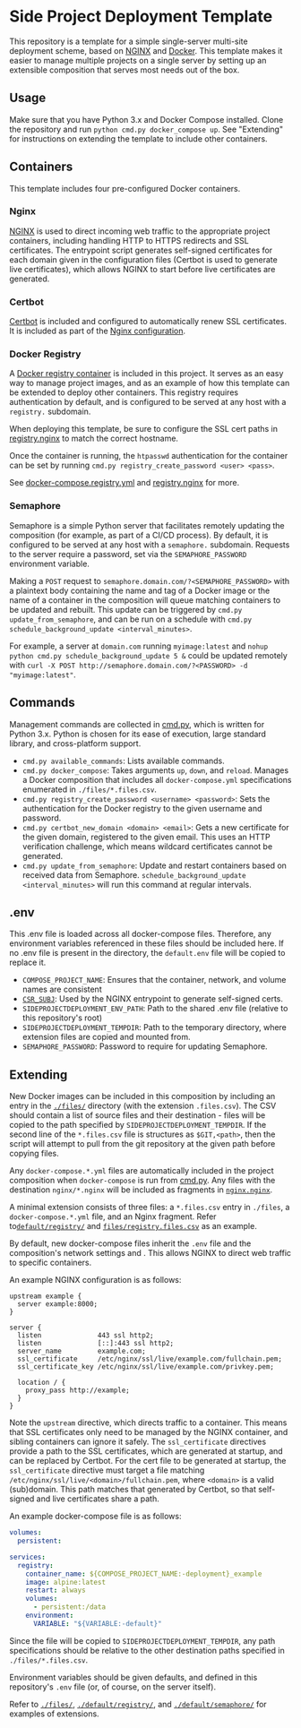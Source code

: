 # Side Project Deployment Template

This repository is a template for a simple single-server multi-site deployment
scheme, based on [NGINX](https://nginx.org/) and
[Docker](https://docs.docker.com/compose/). This template makes it easier to
manage multiple projects on a single server by setting up an extensible
composition that serves most needs out of the box.

## Usage

Make sure that you have Python 3.x and Docker Compose installed. Clone the
repository and run `python cmd.py docker_compose up`. See "Extending" for
instructions on extending the template to include other containers.

## Containers

This template includes four pre-configured Docker containers.

### Nginx

[NGINX](https://hub.docker.com/_/nginx) is used to direct incoming web traffic
to the appropriate project containers, including handling HTTP to HTTPS
redirects and SSL certificates. The entrypoint script generates self-signed
certificates for each domain given in the configuration files (Certbot is used
to generate live certificates), which allows NGINX to start before live
certificates are generated.

### Certbot

[Certbot](https://hub.docker.com/r/certbot/certbot) is included and configured
to automatically renew SSL certificates. It is included as part of the
[Nginx configuration](./default/nginx/docker-compose.nginx.yml).

### Docker Registry

A [Docker registry container](https://hub.docker.com/_/registry) is included in
this project. It serves as an easy way to manage project images, and as an
example of how this template can be extended to deploy other containers. This
registry requires authentication by default, and is configured to be served at
any host with a `registry.` subdomain.

When deploying this template, be sure to configure the SSL cert paths in
[registry.nginx](./default/registry/registry.nginx) to match the correct
hostname.

Once the container is running, the `htpasswd` authentication for the container
can be set by running `cmd.py registry_create_password <user> <pass>`.

See
[docker-compose.registry.yml](./default/registry/docker-compose.registry.yml)
and [registry.nginx](./default/registry/registry.nginx) for more.

### Semaphore

Semaphore is a simple Python server that facilitates remotely updating the
composition (for example, as part of a CI/CD process). By default, it is
configured to be served at any host with a `semaphore.` subdomain. Requests to
the server require a password, set via the `SEMAPHORE_PASSWORD` environment
variable.

Making a `POST` request to `semaphore.domain.com/?<SEMAPHORE_PASSWORD>` with a
plaintext body containing the name and tag of a Docker image or the name of a
container in the composition will queue matching containers to be updated and
rebuilt. This update can be triggered by `cmd.py update_from_semaphore`, and can
be run on a schedule with
`cmd.py schedule_background_update <interval_minutes>`.

For example, a server at `domain.com` running `myimage:latest` and
`nohup python cmd.py schedule_background_update 5 &` could be updated remotely
with `curl -X POST http://semaphore.domain.com/?<PASSWORD> -d "myimage:latest"`.

## Commands

Management commands are collected in [cmd.py](./cmd.py), which is written for
Python 3.x. Python is chosen for its ease of execution, large standard library,
and cross-platform support.

- `cmd.py available_commands`: Lists available commands.
- `cmd.py docker_compose`: Takes arguments `up`, `down`, and `reload`. Manages a
  Docker composition that includes all `docker-compose.yml` specifications
  enumerated in `./files/*.files.csv`.
- `cmd.py registry_create_password <username> <password>`: Sets the
  authentication for the Docker registry to the given username and password.
- `cmd.py certbot_new_domain <domain> <email>`: Gets a new certificate for the
  given domain, registered to the given email. This uses an HTTP verification
  challenge, which means wildcard certificates cannot be generated.
- `cmd.py update_from_semaphore`: Update and restart containers based on
  received data from Semaphore. `schedule_background_update <interval_minutes>`
  will run this command at regular intervals.

## .env

This .env file is loaded across all docker-compose files. Therefore, any
environment variables referenced in these files should be included here. If no
.env file is present in the directory, the `default.env` file will be copied to
replace it.

- `COMPOSE_PROJECT_NAME`: Ensures that the container, network, and volume names
  are consistent
- [`CSR_SUBJ`](https://www.openssl.org/docs/man1.0.2/man1/openssl-req.html):
  Used by the NGINX entrypoint to generate self-signed certs.
- `SIDEPROJECTDEPLOYMENT_ENV_PATH`: Path to the shared .env file (relative to
  this repository's root)
- `SIDEPROJECTDEPLOYMENT_TEMPDIR`: Path to the temporary directory, where
  extension files are copied and mounted from.
- `SEMAPHORE_PASSWORD`: Password to require for updating Semaphore.

## Extending

New Docker images can be included in this composition by including an entry in
the [`./files/`](./files) directory (with the extension `.files.csv`). The CSV
should contain a list of source files and their destination - files will be
copied to the path specified by `SIDEPROJECTDEPLOYMENT_TEMPDIR`. If the second
line of the `*.files.csv` file is structures as `$GIT,<path>`, then the script
will attempt to pull from the git repository at the given path before copying
files.

Any `docker-compose.*.yml` files are automatically included in the project
composition when `docker-compose` is run from [cmd.py](./cmd.py). Any files with
the destination `nginx/*.nginx` will be included as fragments in
[`nginx.nginx`](./default/nginx/nginx.nginx).

A minimal extension consists of three files: a `*.files.csv` entry in `./files`,
a `docker-compose.*.yml` file, and an Nginx fragment. Refer
to[`default/registry/`](./default/registry/) and
[`files/registry.files.csv`](./files/registry.files.csv) as an example.

By default, new docker-compose files inherit the `.env` file and the
composition's network settings and . This allows NGINX to direct web traffic to
specific containers.

An example NGINX configuration is as follows:

```nginx
upstream example {
  server example:8000;
}

server {
  listen              443 ssl http2;
  listen              [::]:443 ssl http2;
  server_name         example.com;
  ssl_certificate     /etc/nginx/ssl/live/example.com/fullchain.pem;
  ssl_certificate_key /etc/nginx/ssl/live/example.com/privkey.pem;

  location / {
    proxy_pass http://example;
  }
}
```

Note the `upstream` directive, which directs traffic to a container. This means
that SSL certificates only need to be managed by the NGINX container, and
sibling containers can ignore it safely. The `ssl_certificate` directives
provide a path to the SSL certificates, which are generated at startup, and can
be replaced by Certbot. For the cert file to be generated at startup, the
`ssl_certificate` directive must target a file matching
`/etc/nginx/ssl/live/<domain>/fullchain.pem`, where `<domain>` is a valid
(sub)domain. This path matches that generated by Certbot, so that self-signed
and live certificates share a path.

An example docker-compose file is as follows:

```yaml
volumes:
  persistent:

services:
  registry:
    container_name: ${COMPOSE_PROJECT_NAME:-deployment}_example
    image: alpine:latest
    restart: always
    volumes:
      - persistent:/data
    environment:
      VARIABLE: "${VARIABLE:-default}"
```

Since the file will be copied to `SIDEPROJECTDEPLOYMENT_TEMPDIR`, any path
specifications should be relative to the other destination paths specified in
`./files/*.files.csv`.

Environment variables should be given defaults, and defined in this repository's
`.env` file (or, of course, on the server itself).

Refer to [`./files/`](./files), [`./default/registry/`](./default/registry), and
[`./default/semaphore/`](./default/semaphore) for examples of extensions.
